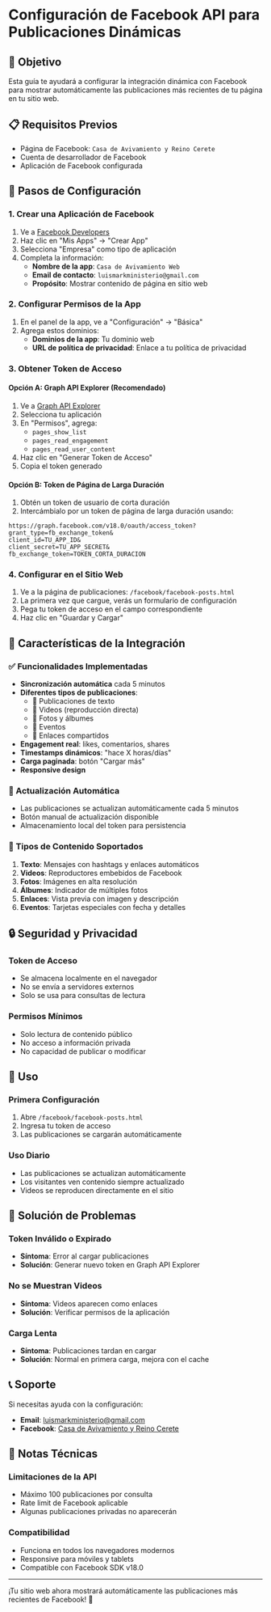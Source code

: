 # Configuración de Facebook API para Publicaciones Dinámicas

## 🎯 Objetivo
Esta guía te ayudará a configurar la integración dinámica con Facebook para mostrar automáticamente las publicaciones más recientes de tu página en tu sitio web.

## 📋 Requisitos Previos
- Página de Facebook: `Casa de Avivamiento y Reino Cerete`
- Cuenta de desarrollador de Facebook
- Aplicación de Facebook configurada

## 🔧 Pasos de Configuración

### 1. Crear una Aplicación de Facebook

1. Ve a [Facebook Developers](https://developers.facebook.com/)
2. Haz clic en "Mis Apps" → "Crear App"
3. Selecciona "Empresa" como tipo de aplicación
4. Completa la información:
   - **Nombre de la app**: `Casa de Avivamiento Web`
   - **Email de contacto**: `luismarkministerio@gmail.com`
   - **Propósito**: Mostrar contenido de página en sitio web

### 2. Configurar Permisos de la App

1. En el panel de la app, ve a "Configuración" → "Básica"
2. Agrega estos dominios:
   - **Dominios de la app**: Tu dominio web
   - **URL de política de privacidad**: Enlace a tu política de privacidad

### 3. Obtener Token de Acceso

#### Opción A: Graph API Explorer (Recomendado)
1. Ve a [Graph API Explorer](https://developers.facebook.com/tools/explorer)
2. Selecciona tu aplicación
3. En "Permisos", agrega:
   - `pages_show_list`
   - `pages_read_engagement` 
   - `pages_read_user_content`
4. Haz clic en "Generar Token de Acceso"
5. Copia el token generado

#### Opción B: Token de Página de Larga Duración
1. Obtén un token de usuario de corta duración
2. Intercámbialo por un token de página de larga duración usando:
```
https://graph.facebook.com/v18.0/oauth/access_token?
grant_type=fb_exchange_token&
client_id=TU_APP_ID&
client_secret=TU_APP_SECRET&
fb_exchange_token=TOKEN_CORTA_DURACION
```

### 4. Configurar en el Sitio Web

1. Ve a la página de publicaciones: `/facebook/facebook-posts.html`
2. La primera vez que cargue, verás un formulario de configuración
3. Pega tu token de acceso en el campo correspondiente
4. Haz clic en "Guardar y Cargar"

## 🎨 Características de la Integración

### ✅ Funcionalidades Implementadas
- **Sincronización automática** cada 5 minutos
- **Diferentes tipos de publicaciones**:
  - 📝 Publicaciones de texto
  - 🎥 Videos (reproducción directa)
  - 📸 Fotos y álbumes
  - 📅 Eventos
  - 🔗 Enlaces compartidos
- **Engagement real**: likes, comentarios, shares
- **Timestamps dinámicos**: "hace X horas/días"
- **Carga paginada**: botón "Cargar más"
- **Responsive design**

### 🔄 Actualización Automática
- Las publicaciones se actualizan automáticamente cada 5 minutos
- Botón manual de actualización disponible
- Almacenamiento local del token para persistencia

### 🎯 Tipos de Contenido Soportados
1. **Texto**: Mensajes con hashtags y enlaces automáticos
2. **Videos**: Reproductores embebidos de Facebook
3. **Fotos**: Imágenes en alta resolución
4. **Álbumes**: Indicador de múltiples fotos
5. **Enlaces**: Vista previa con imagen y descripción
6. **Eventos**: Tarjetas especiales con fecha y detalles

## 🔒 Seguridad y Privacidad

### Token de Acceso
- Se almacena localmente en el navegador
- No se envía a servidores externos
- Solo se usa para consultas de lectura

### Permisos Mínimos
- Solo lectura de contenido público
- No acceso a información privada
- No capacidad de publicar o modificar

## 🚀 Uso

### Primera Configuración
1. Abre `/facebook/facebook-posts.html`
2. Ingresa tu token de acceso
3. Las publicaciones se cargarán automáticamente

### Uso Diario
- Las publicaciones se actualizan automáticamente
- Los visitantes ven contenido siempre actualizado
- Videos se reproducen directamente en el sitio

## 🔧 Solución de Problemas

### Token Inválido o Expirado
- **Síntoma**: Error al cargar publicaciones
- **Solución**: Generar nuevo token en Graph API Explorer

### No se Muestran Videos
- **Síntoma**: Videos aparecen como enlaces
- **Solución**: Verificar permisos de la aplicación

### Carga Lenta
- **Síntoma**: Publicaciones tardan en cargar
- **Solución**: Normal en primera carga, mejora con el cache

## 📞 Soporte

Si necesitas ayuda con la configuración:
- **Email**: luismarkministerio@gmail.com
- **Facebook**: [Casa de Avivamiento y Reino Cerete](https://www.facebook.com/casadeavivamientoyreinocerete)

## 📝 Notas Técnicas

### Limitaciones de la API
- Máximo 100 publicaciones por consulta
- Rate limit de Facebook aplicable
- Algunas publicaciones privadas no aparecerán

### Compatibilidad
- Funciona en todos los navegadores modernos
- Responsive para móviles y tablets
- Compatible con Facebook SDK v18.0

---

¡Tu sitio web ahora mostrará automáticamente las publicaciones más recientes de Facebook! 🎉
